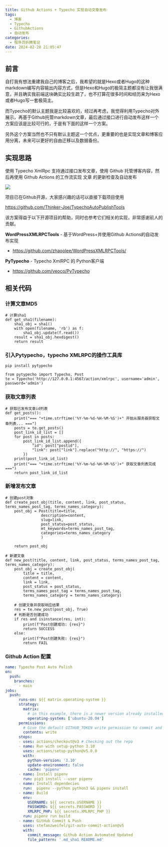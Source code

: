 ```yaml
---
title: Github Actions + Typecho 实现自动文章发布
tags:
  - 博客
  - Typecho
  - GithubActions
  - 自动发布
categories:
  - 程序员折腾笔记
date: 2024-02-28 21:05:47
---
```

## 前言

自打我有想法重建我自己的博客之后，我希望的就是Hexo或者Hugo的这种markdown编写内容输出内容方式，但是Hexo和Hugo的极简主题都没有让我很满意，并且确实我前端这块确实比较生疏了，也不打算花很多时间和经历来为Hexo或者Hugo写一套极简主。

而Typecho的默认主题我是比较喜欢的，经过再考虑，我觉得利用Typecho对外展示，再基于Github托管markdown文章，最后通过接口进行自动发布这样一个方案应该是比较可行的，于是有下面的这样一个方案。

另外这个方案当然也不只有默认主题这一个优点，更重要的也是实现文章和博客应用分离，未来可以更好的自由迁移以及数据备份。

## 实现思路

使用 Typecho XmlRpc 支持通过接口发布文章，使用 Github 托管博客内容，然后再使用 Github Actions 的工作流实现 文章 的更新检查及自动发布

![](https://img.yycdev.com/202403041908220.png)

项目已在Github开源，大家感兴趣的话可以直接下载项目使用

https://github.com/Thinker-Joe/TypechoAutoPublishTools

该方案得益于以下开源项目的帮助，同时也参考它们相关的实现，非常感谢前人的贡献。

**WordPressXMLRPCTools** - 基于WordPress+并使用Github Actions的自动发布实现 
- https://github.com/zhaoolee/WordPressXMLRPCTools/

**PyTypecho** - Typecho XmlRPC 的 Python客户端
- https://github.com/veoco/PyTypecho

## 相关代码

### 计算文章MD5
```
# 计算sha1
def get_sha1(filename):
    sha1_obj = sha1()
    with open(filename, 'rb') as f:
        sha1_obj.update(f.read())
    result = sha1_obj.hexdigest()
    return result
```

### 引入Pytypecho，typecho XMLRPC的操作工具库
```
pip install pytypecho

from pytypecho import Typecho, Post
te = Typecho('http://127.0.0.1:4567/action/xmlrpc', username='admin', password='admin')
```

### 获取文章列表
```
# 获取已发布文章id列表
def get_posts():
    print("=== "+time.strftime('%Y-%m-%d-%H-%M-%S')+" 开始从服务器获取文章列表... ===")
    posts = te.get_posts()
    post_link_id_list = []
    for post in posts:
        post_link_id_list.append({
            "id": post["postid"],
            "link": post["link"].replace("http://", "https://")
        })
    print(post_link_id_list)
    print("=== "+time.strftime('%Y-%m-%d-%H-%M-%S')+" 获取文章列表完成 ===")
    return post_link_id_list
```

### 新增发布文章
```
# 创建post对象
def create_post_obj(title, content, link, post_status, terms_names_post_tag, terms_names_category):
    post_obj = Post(title=title,
                description=content,
                slug=link,
                post_status=post_status,
                mt_keywords=terms_names_post_tag,
                categories=terms_names_category
                )

    return post_obj
    
# 新建文章
def new_post(title, content, link, post_status, terms_names_post_tag, terms_names_category):
    post_obj = create_post_obj(
        title = title,
        content = content,
        link = link,
        post_status = post_status,
        terms_names_post_tag = terms_names_post_tag,
        terms_names_category = terms_names_category)
        
    # 创建文章并获取响应结果
    res = te.new_post(post_obj, True)
    # 判断是否创建成功
    if res and isinstance(res, int):
        print(f"Post创建成功: {res}")
        return SUCCESS
    else:
        print(f"Post创建失败: {res}")
        return FAIL
```

### Github Action 配置
```yaml
name: Typecho Post Auto Pulish
on:
  push:
    branches:    
      - main
jobs:
  push:
      runs-on: ${{ matrix.operating-system }}
      strategy:
        matrix:
          # in this example, there is a newer version already installed, 3.7.7, so the older version will be downloaded
          operating-system: ['ubuntu-20.04']
      permissions:
        # Give the default GITHUB_TOKEN write permission to commit and push the changed files back to the repository.
        contents: write
      steps:
      - uses: actions/checkout@v3 # Checking out the repo
      - name: Run with setup-python 3.10
        uses: actions/setup-python@v5.0.0
        with:
          python-version: '3.10'
          update-environment: false
          cache: 'pipenv'
      - name: Install pipenv
        run: pip3 install --user pipenv
      - name: Install dependecies
        run:  pipenv --python python3 && pipenv install
      - name: Build
        env:
          USERNAME: ${{ secrets.USERNAME }}
          PASSWORD: ${{ secrets.PASSWORD }}
          XMLRPC_PHP: ${{ secrets.XMLRPC_PHP }}
        run: pipenv run build
      - name: GitHub Commit & Push
        uses: stefanzweifel/git-auto-commit-action@v5
        with:
          commit_message: Github Action Automated Updated
          file_pattern: '.md_sha1 README.md'
```
